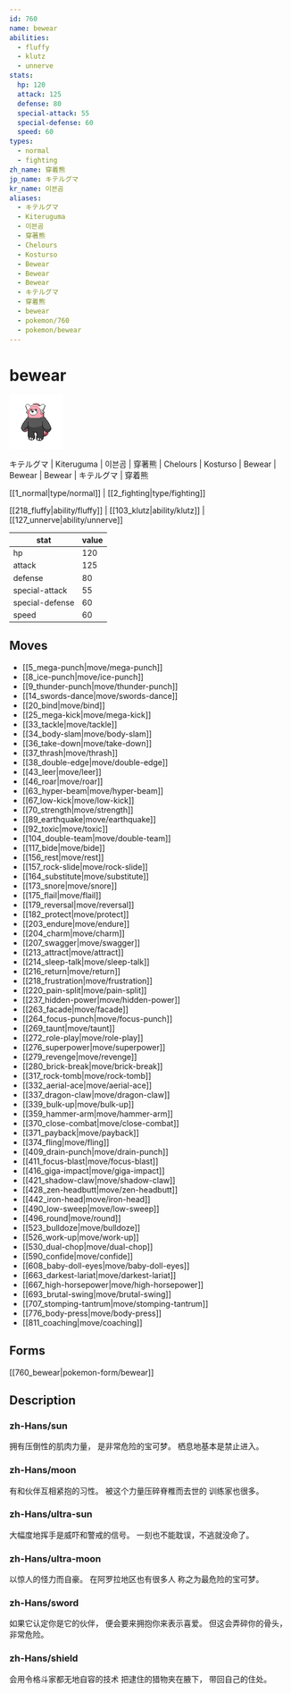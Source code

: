 ```yaml
---
id: 760
name: bewear
abilities:
  - fluffy
  - klutz
  - unnerve
stats:
  hp: 120
  attack: 125
  defense: 80
  special-attack: 55
  special-defense: 60
  speed: 60
types:
  - normal
  - fighting
zh_name: 穿着熊
jp_name: キテルグマ
kr_name: 이븐곰
aliases:
  - キテルグマ
  - Kiteruguma
  - 이븐곰
  - 穿著熊
  - Chelours
  - Kosturso
  - Bewear
  - Bewear
  - Bewear
  - キテルグマ
  - 穿着熊
  - bewear
  - pokemon/760
  - pokemon/bewear
---
```

# bewear

![](https://raw.githubusercontent.com/PokeAPI/sprites/master/sprites/pokemon/760.png)

キテルグマ | Kiteruguma | 이븐곰 | 穿著熊 | Chelours | Kosturso | Bewear | Bewear | Bewear | キテルグマ | 穿着熊

[[1_normal|type/normal]] | [[2_fighting|type/fighting]]

[[218_fluffy|ability/fluffy]] | [[103_klutz|ability/klutz]] | [[127_unnerve|ability/unnerve]]

|stat|value|
|---|---|
|hp|120|
|attack|125|
|defense|80|
|special-attack|55|
|special-defense|60|
|speed|60|


## Moves

- [[5_mega-punch|move/mega-punch]]
- [[8_ice-punch|move/ice-punch]]
- [[9_thunder-punch|move/thunder-punch]]
- [[14_swords-dance|move/swords-dance]]
- [[20_bind|move/bind]]
- [[25_mega-kick|move/mega-kick]]
- [[33_tackle|move/tackle]]
- [[34_body-slam|move/body-slam]]
- [[36_take-down|move/take-down]]
- [[37_thrash|move/thrash]]
- [[38_double-edge|move/double-edge]]
- [[43_leer|move/leer]]
- [[46_roar|move/roar]]
- [[63_hyper-beam|move/hyper-beam]]
- [[67_low-kick|move/low-kick]]
- [[70_strength|move/strength]]
- [[89_earthquake|move/earthquake]]
- [[92_toxic|move/toxic]]
- [[104_double-team|move/double-team]]
- [[117_bide|move/bide]]
- [[156_rest|move/rest]]
- [[157_rock-slide|move/rock-slide]]
- [[164_substitute|move/substitute]]
- [[173_snore|move/snore]]
- [[175_flail|move/flail]]
- [[179_reversal|move/reversal]]
- [[182_protect|move/protect]]
- [[203_endure|move/endure]]
- [[204_charm|move/charm]]
- [[207_swagger|move/swagger]]
- [[213_attract|move/attract]]
- [[214_sleep-talk|move/sleep-talk]]
- [[216_return|move/return]]
- [[218_frustration|move/frustration]]
- [[220_pain-split|move/pain-split]]
- [[237_hidden-power|move/hidden-power]]
- [[263_facade|move/facade]]
- [[264_focus-punch|move/focus-punch]]
- [[269_taunt|move/taunt]]
- [[272_role-play|move/role-play]]
- [[276_superpower|move/superpower]]
- [[279_revenge|move/revenge]]
- [[280_brick-break|move/brick-break]]
- [[317_rock-tomb|move/rock-tomb]]
- [[332_aerial-ace|move/aerial-ace]]
- [[337_dragon-claw|move/dragon-claw]]
- [[339_bulk-up|move/bulk-up]]
- [[359_hammer-arm|move/hammer-arm]]
- [[370_close-combat|move/close-combat]]
- [[371_payback|move/payback]]
- [[374_fling|move/fling]]
- [[409_drain-punch|move/drain-punch]]
- [[411_focus-blast|move/focus-blast]]
- [[416_giga-impact|move/giga-impact]]
- [[421_shadow-claw|move/shadow-claw]]
- [[428_zen-headbutt|move/zen-headbutt]]
- [[442_iron-head|move/iron-head]]
- [[490_low-sweep|move/low-sweep]]
- [[496_round|move/round]]
- [[523_bulldoze|move/bulldoze]]
- [[526_work-up|move/work-up]]
- [[530_dual-chop|move/dual-chop]]
- [[590_confide|move/confide]]
- [[608_baby-doll-eyes|move/baby-doll-eyes]]
- [[663_darkest-lariat|move/darkest-lariat]]
- [[667_high-horsepower|move/high-horsepower]]
- [[693_brutal-swing|move/brutal-swing]]
- [[707_stomping-tantrum|move/stomping-tantrum]]
- [[776_body-press|move/body-press]]
- [[811_coaching|move/coaching]]

## Forms



[[760_bewear|pokemon-form/bewear]]

## Description

### zh-Hans/sun

拥有压倒性的肌肉力量，
是非常危险的宝可梦。
栖息地基本是禁止进入。

### zh-Hans/moon

有和伙伴互相紧抱的习性。
被这个力量压碎脊椎而去世的
训练家也很多。

### zh-Hans/ultra-sun

大幅度地挥手是威吓和警戒的信号。
一刻也不能耽误，不逃就没命了。

### zh-Hans/ultra-moon

以惊人的怪力而自豪。
在阿罗拉地区也有很多人
称之为最危险的宝可梦。

### zh-Hans/sword

如果它认定你是它的伙伴，
便会要来拥抱你来表示喜爱。
但这会弄碎你的骨头，非常危险。

### zh-Hans/shield

会用令格斗家都无地自容的技术
把逮住的猎物夹在腋下，
带回自己的住处。


